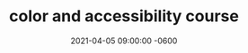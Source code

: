 ---
layout: post
title:  "color and accessibility course"
date:   2021-04-05 09:00:00 -0600
categories: link
tag: class
description: "I'm teaching about color at School of Machines, Making, and Make-Believe!"
image: color-promo.jpg
image-alt: "an ink dropper selecting a lovely shade of yellow from an oil painting of a field"
link: http://schoolofma.org/color-and-accessibility.html
---